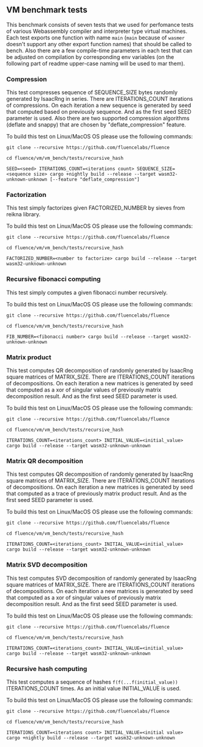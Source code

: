 ## VM benchmark tests

This benchmark consists of seven tests that we used for perfomance tests of various Webassembly compiler and interpreter type virtual machines. Each test exports one function with name `main` (`main` because of `wasmer` doesn't support any other export function names) that should be called to bench. Also there are a few compile-time parameters in each test that can be adjusted on compilation by corresponding env variables (on the following part of readme upper-case naming will be used to mar them).

### Compression

This test compresses sequence of SEQUENCE_SIZE bytes randomly generated by IsaacRng in series. There are ITERATIONS_COUNT iterations of compressions. On each iteration a new sequence is generated by seed that computed based on previously sequence. And as the first seed SEED parameter is used. Also there are two supported compression algorithms (deflate and snappy) that are chosen by "deflate_compression" feature.

To build this test on Linux/MacOS OS please use the following commands:

```shell
git clone --recursive https://github.com/fluencelabs/fluence

cd fluence/vm/vm_bench/tests/recursive_hash

SEED=<seed> ITERATIONS_COUNT=<iterations count> SEQUENCE_SIZE=<sequence size> cargo +nightly build --release --target wasm32-unknown-unknown [--feature "deflate_compression"]
```

### Factorization

This test simply factorizes given FACTORIZED_NUMBER by sieves from reikna library.

To build this test on Linux/MacOS OS please use the following commands:

```shell
git clone --recursive https://github.com/fluencelabs/fluence

cd fluence/vm/vm_bench/tests/recursive_hash

FACTORIZED_NUMBER=<number to factorize> cargo build --release --target wasm32-unknown-unknown
```

### Recursive fibonacci computing

This test simply computes a given fibonacci number recursively.

To build this test on Linux/MacOS OS please use the following commands:

```shell
git clone --recursive https://github.com/fluencelabs/fluence

cd fluence/vm/vm_bench/tests/recursive_hash

FIB_NUMBER=<fibonacci number> cargo build --release --target wasm32-unknown-unknown
```

### Matrix product

This test computes QR decomposition of randomly generated by IsaacRng square matrices of MATRIX_SIZE. There are ITERATIONS_COUNT iterations of decompositions. On each iteration a new matrices is generated by seed that computed as a xor of singular values of previously matrix decomposition result. And as the first seed SEED parameter is used.

To build this test on Linux/MacOS OS please use the following commands:

```shell
git clone --recursive https://github.com/fluencelabs/fluence

cd fluence/vm/vm_bench/tests/recursive_hash

ITERATIONS_COUNT=<iterations_count> INITIAL_VALUE=<initial_value> cargo build --release --target wasm32-unknown-unknown
```

### Matrix QR decomposition

This test computes QR decomposition of randomly generated by IsaacRng square matrices of MATRIX_SIZE. There are ITERATIONS_COUNT iterations of decompositions. On each iteration a new matrices is generated by seed that computed as a trace of previously matrix product result. And as the first seed SEED parameter is used.

To build this test on Linux/MacOS OS please use the following commands:

```shell
git clone --recursive https://github.com/fluencelabs/fluence

cd fluence/vm/vm_bench/tests/recursive_hash

ITERATIONS_COUNT=<iterations_count> INITIAL_VALUE=<initial_value> cargo build --release --target wasm32-unknown-unknown
```

### Matrix SVD decomposition

This test computes SVD decomposition of randomly generated by IsaacRng square matrices of MATRIX_SIZE. There are ITERATIONS_COUNT iterations of decompositions. On each iteration a new matrices is generated by seed that computed as a xor of singular values of previously matrix decomposition result. And as the first seed SEED parameter is used.

To build this test on Linux/MacOS OS please use the following commands:

```shell
git clone --recursive https://github.com/fluencelabs/fluence

cd fluence/vm/vm_bench/tests/recursive_hash

ITERATIONS_COUNT=<iterations_count> INITIAL_VALUE=<initial_value> cargo build --release --target wasm32-unknown-unknown
```

### Recursive hash computing

This test computes a sequence of hashes `f(f(...f(initial_value))` ITERATIONS_COUNT times. As an initial value INITIAL_VALUE is used.

To build this test on Linux/MacOS OS please use the following commands:

```shell
git clone --recursive https://github.com/fluencelabs/fluence

cd fluence/vm/vm_bench/tests/recursive_hash

ITERATIONS_COUNT=<iterations count> INITIAL_VALUE=<initial value> cargo +nightly build --release --target wasm32-unknown-unknown
```
